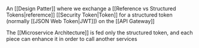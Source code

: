 An [[Design Patter]] where we exchange a [[Reference vs Structured Tokens|referemce]] [[Security Token|Token]] for a structured token (normally [[JSON Web Token|JWT]]) on the [[API Gateway]]

The [[Microservice Architecture]] is fed only the structured token, and each piece can enhance it in order to call another services